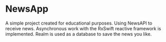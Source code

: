 # NewsApp
A simple project created for educational purposes. Using NewsAPI to receive news. Asynchronous work with the RxSwift reactive framework is implemented. Realm is used as a database to save the news you like.
